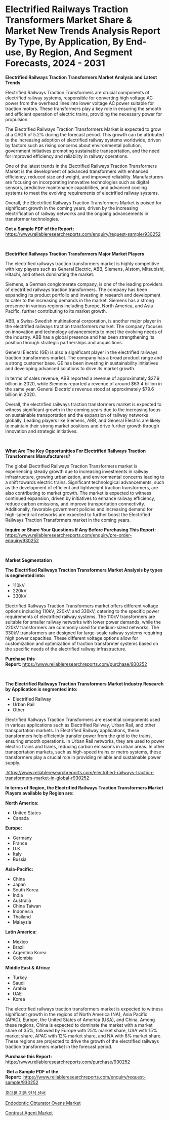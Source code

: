 <p><h1>Electrified Railways Traction Transformers Market Share & Market New Trends Analysis Report By Type, By Application, By End-use, By Region, And Segment Forecasts, 2024 - 2031</h1></p><p><strong>Electrified Railways Traction Transformers Market Analysis and Latest Trends</strong></p>
<p><p>Electrified Railways Traction Transformers are crucial components of electrified railway systems, responsible for converting high voltage AC power from the overhead lines into lower voltage AC power suitable for traction motors. These transformers play a key role in ensuring the smooth and efficient operation of electric trains, providing the necessary power for propulsion.</p><p>The Electrified Railways Traction Transformers Market is expected to grow at a CAGR of 5.2% during the forecast period. This growth can be attributed to the increasing adoption of electrified railway systems worldwide, driven by factors such as rising concerns about environmental pollution, government initiatives promoting sustainable transportation, and the need for improved efficiency and reliability in railway operations.</p><p>One of the latest trends in the Electrified Railways Traction Transformers Market is the development of advanced transformers with enhanced efficiency, reduced size and weight, and improved reliability. Manufacturers are focusing on incorporating innovative technologies such as digital sensors, predictive maintenance capabilities, and advanced cooling systems to meet the evolving requirements of electrified railway systems.</p><p>Overall, the Electrified Railways Traction Transformers Market is poised for significant growth in the coming years, driven by the increasing electrification of railway networks and the ongoing advancements in transformer technologies.</p></p>
<p><strong>Get a Sample PDF of the Report:&nbsp;</strong> <a href="https://www.reliableresearchreports.com/enquiry/request-sample/930252">https://www.reliableresearchreports.com/enquiry/request-sample/930252</a></p>
<p>&nbsp;</p>
<p><strong>Electrified Railways Traction Transformers Major Market Players</strong></p>
<p><p>The electrified railways traction transformers market is highly competitive with key players such as General Electric, ABB, Siemens, Alstom, Mitsubishi, Hitachi, and others dominating the market. </p><p>Siemens, a German conglomerate company, is one of the leading providers of electrified railways traction transformers. The company has been expanding its product portfolio and investing in research and development to cater to the increasing demands in the market. Siemens has a strong presence in various regions including Europe, North America, and Asia Pacific, further contributing to its market growth.</p><p>ABB, a Swiss-Swedish multinational corporation, is another major player in the electrified railways traction transformers market. The company focuses on innovation and technology advancements to meet the evolving needs of the industry. ABB has a global presence and has been strengthening its position through strategic partnerships and acquisitions.</p><p>General Electric (GE) is also a significant player in the electrified railways traction transformers market. The company has a broad product range and a strong customer base. GE has been investing in sustainability initiatives and developing advanced solutions to drive its market growth.</p><p>In terms of sales revenue, ABB reported a revenue of approximately $27.9 billion in 2020, while Siemens reported a revenue of around $63.4 billion in the same year. General Electric's revenue stood at approximately $79.6 billion in 2020.</p><p>Overall, the electrified railways traction transformers market is expected to witness significant growth in the coming years due to the increasing focus on sustainable transportation and the expansion of railway networks globally. Leading players like Siemens, ABB, and General Electric are likely to maintain their strong market positions and drive further growth through innovation and strategic initiatives.</p></p>
<p>&nbsp;</p>
<p><strong>What Are The Key Opportunities For Electrified Railways Traction Transformers Manufacturers?</strong></p>
<p><p>The global Electrified Railways Traction Transformers market is experiencing steady growth due to increasing investments in railway infrastructure, growing urbanization, and environmental concerns leading to a shift towards electric trains. Significant technological advancements, such as the development of efficient and lightweight traction transformers, are also contributing to market growth. The market is expected to witness continued expansion, driven by initiatives to enhance railway efficiency, reduce carbon emissions, and improve transportation connectivity. Additionally, favorable government policies and increasing demand for high-speed rail networks are expected to further boost the Electrified Railways Traction Transformers market in the coming years.</p></p>
<p><strong>Inquire or Share Your Questions If Any Before Purchasing This Report:</strong> <a href="https://www.reliableresearchreports.com/enquiry/pre-order-enquiry/930252">https://www.reliableresearchreports.com/enquiry/pre-order-enquiry/930252</a></p>
<p>&nbsp;</p>
<p><strong>Market Segmentation</strong></p>
<p><strong>The Electrified Railways Traction Transformers Market Analysis by types is segmented into:</strong></p>
<p><ul><li>110kV</li><li>220kV</li><li>330kV</li></ul></p>
<p><p>Electrified Railways Traction Transformers market offers different voltage options including 110kV, 220kV, and 330kV, catering to the specific power requirements of electrified railway systems. The 110kV transformers are suitable for smaller railway networks with lower power demands, while the 220kV transformers are commonly used for medium-sized networks. The 330kV transformers are designed for large-scale railway systems requiring high power capacities. These different voltage options allow for customization and optimization of traction transformer systems based on the specific needs of the electrified railway infrastructure.</p></p>
<p><strong>Purchase this Report:&nbsp;</strong><a href="https://www.reliableresearchreports.com/purchase/930252">https://www.reliableresearchreports.com/purchase/930252</a></p>
<p>&nbsp;</p>
<p><strong>The Electrified Railways Traction Transformers Market Industry Research by Application is segmented into:</strong></p>
<p><ul><li>Electrified Railway</li><li>Urban Rail</li><li>Other</li></ul></p>
<p><p>Electrified Railways Traction Transformers are essential components used in various applications such as Electrified Railway, Urban Rail, and other transportation markets. In Electrified Railway applications, these transformers help efficiently transfer power from the grid to the trains, ensuring smooth operations. In Urban Rail networks, they are used to power electric trains and trams, reducing carbon emissions in urban areas. In other transportation markets, such as high-speed trains or metro systems, these transformers play a crucial role in providing reliable and sustainable power supply.</p></p>
<p><a href="https://www.reliableresearchreports.com/electrified-railways-traction-transformers-market-in-global-r930252">&nbsp;https://www.reliableresearchreports.com/electrified-railways-traction-transformers-market-in-global-r930252</a></p>
<p><strong>In terms of Region, the Electrified Railways Traction Transformers Market Players available by Region are:</strong></p>
<p>
    <p> <strong> North America: </strong>
        <ul>
            <li>United States</li>
            <li>Canada</li>
        </ul>
        </p> 
    <p> <strong> Europe: </strong>
        <ul>
            <li>Germany</li>
            <li>France</li>
            <li>U.K.</li>
            <li>Italy</li>
            <li>Russia</li>
        </ul>
        </p> 
    <p> <strong> Asia-Pacific: </strong>
        <ul>
            <li>China</li>
            <li>Japan</li>
            <li>South Korea</li>
            <li>India</li>
            <li>Australia</li>
            <li>China Taiwan</li>
            <li>Indonesia</li>
            <li>Thailand</li>
            <li>Malaysia</li>
        </ul>
        </p> 
    <p> <strong> Latin America: </strong>
        <ul>
            <li>Mexico</li>
            <li>Brazil</li>
            <li>Argentina Korea</li>
            <li>Colombia</li>
        </ul>
        </p> 
    <p> <strong> Middle East & Africa: </strong>
        <ul>
            <li>Turkey</li>
            <li>Saudi</li>
            <li>Arabia</li>
            <li>UAE</li>
            <li>Korea</li>
        </ul>
    </p>
    </p>
<p><p>The electrified railways traction transformers market is expected to witness significant growth in the regions of North America (NA), Asia Pacific (APAC), Europe, the United States of America (USA), and China. Among these regions, China is expected to dominate the market with a market share of 35%, followed by Europe with 25% market share, USA with 15% market share, APAC with 12% market share, and NA with 8% market share. These regions are projected to drive the growth of the electrified railways traction transformers market in the forecast period.</p></p>
<p><strong>Purchase this Report: </strong><a href="https://www.reliableresearchreports.com/purchase/930252">https://www.reliableresearchreports.com/purchase/930252</a></p>
<p>&nbsp;<strong>Get a Sample PDF of the Report:&nbsp;&nbsp;</strong><a href="https://www.reliableresearchreports.com/enquiry/request-sample/930252">https://www.reliableresearchreports.com/enquiry/request-sample/930252</a></p>
<p><strong></strong></p>
<p><p><a href="https://github.com/laholand/Market-Research-Report-List-4/blob/main/8115908124329.md">휴대폰 지문 인식 센서</a></p><p><a href="https://github.com/vimar16th/Market-Research-Report-List-5/blob/main/endodontic-obturator-ovens-market.md">Endodontic Obturator Ovens Market</a></p><p><a href="https://issuu.com/reportprime-2/docs/contrast-agent-market-size-2030.pptx">Contrast Agent Market</a></p></p>